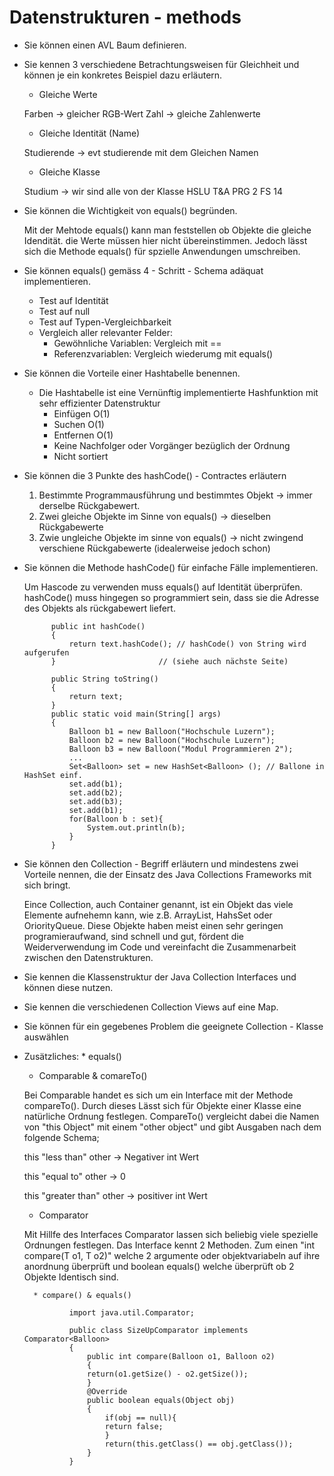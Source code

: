 # Datenstrukturen - methods
* Sie können einen AVL Baum definieren. 
* Sie kennen 3 verschiedene Betrachtungsweisen für Gleichheit und können je ein konkretes Beispiel dazu erläutern. 
	
	* Gleiche Werte
	
	 Farben -> gleicher RGB-Wert
	 Zahl -> gleiche Zahlenwerte
	
	* Gleiche Identität (Name)
	
	 Studierende -> evt studierende mit dem Gleichen Namen	 
	
	* Gleiche Klasse
	
	 Studium -> wir sind alle von der Klasse HSLU T&A PRG 2 FS 14
	
* Sie können die Wichtigkeit von equals() begründen. 
	
	Mit der Mehtode equals() kann man feststellen ob Objekte die gleiche Idendität. die Werte müssen hier nicht übereinstimmen.
	Jedoch lässt sich die Methode equals() für spzielle Anwendungen umschreiben.

* Sie können equals() gemäss 4 - Schritt - Schema adäquat implementieren.

	* Test auf Identität 
	* Test auf null
	* Test auf Typen-Vergleichbarkeit
	* Vergleich aller relevanter Felder:
		* Gewöhnliche Variablen: Vergleich mit ==
		* Referenzvariablen: Vergleich wiederumg mit equals()
 
* Sie können die Vorteile einer Hashtabelle benennen. 

	* Die Hashtabelle ist eine Vernünftig implementierte Hashfunktion mit sehr effizienter Datenstruktur
		* Einfügen O(1)
		* Suchen O(1)
		* Entfernen O(1)
		* Keine Nachfolger oder Vorgänger bezüglich der Ordnung
		* Nicht sortiert 
		
* Sie können die 3 Punkte des hashCode() - Contractes erläutern 

	1. Bestimmte Programmausführung und bestimmtes Objekt -> immer derselbe Rückgabewert.
	2. Zwei gleiche Objekte im Sinne von equals() -> dieselben Rückgabewerte
	3. Zwie ungleiche Objekte im sinne von equals() -> nicht zwingend verschiene Rückgabewerte (idealerweise jedoch schon)
	
* Sie können die Methode hashCode() für einfache Fälle implementieren.

	Um Hascode zu verwenden muss equals() auf Identität überprüfen. hashCode() muss hingegen so programmiert sein, dass sie die Adresse des Objekts als rückgabewert liefert.
	
			public int hashCode()
			{
				return text.hashCode(); // hashCode() von String wird aufgerufen
			}						// (siehe auch nächste Seite)
			
			public String toString()
			{
				return text;
			}
			public static void main(String[] args)
			{
				Balloon b1 = new Balloon("Hochschule Luzern");
				Balloon b2 = new Balloon("Hochschule Luzern");
				Balloon b3 = new Balloon("Modul Programmieren 2");
				...
				Set<Balloon> set = new HashSet<Balloon> (); // Ballone in HashSet einf.
				set.add(b1);
				set.add(b2);
				set.add(b3);
				set.add(b1);
				for(Balloon b : set){
					System.out.println(b);
				}
			}	
	
* Sie können den Collection - Begriff erläutern und mindestens zwei Vorteile nennen, die der Einsatz des Java Collections Frameworks mit sich bringt. 

	Eince Collection, auch Container genannt, ist ein Objekt das viele Elemente aufnehemn kann, wie z.B. ArrayList, HahsSet oder OriorityQueue.
	Diese Objekte haben meist einen sehr geringen programieraufwand, sind schnell und gut, fördent die Weiderverwendung im Code und vereinfacht die Zusammenarbeit zwischen den Datenstrukturen.	

* Sie kennen die Klassenstruktur der Java Collection Interfaces und können diese nutzen. 
* Sie kennen die verschiedenen Collection Views auf eine Map. 
* Sie können für ein gegebenes Problem die geeignete Collection - Klasse auswählen 

* Zusätzliches:
		* equals()
	
	* Comparable & comareTo()
	
	 Bei Comparable handet es sich um ein Interface mit der Methode compareTo(). Durch dieses Lässt sich für Objekte einer Klasse eine natürliche Ordnung festlegen.
	 CompareTo() vergleicht dabei die Namen von "this Object" mit einem "other object" und gibt Ausgaben nach dem folgende Schema;
	 
	 this "less than" other -> Negativer int Wert
	 
	 this "equal to" other -> 0

	 this "greater than" other -> positiver int Wert
	
	* Comparator
	 
	 Mit Hillfe des Interfaces Comparator<T> lassen sich beliebig viele spezielle Ordnungen festlegen. 
	 Das Interface kennt 2 Methoden. Zum einen "int compare(T o1, T o2)" welche 2 argumente oder objektvariabeln auf ihre anordnung überprüft und boolean equals()
	 welche überprüft ob 2 Objekte Identisch sind.
	 
		* compare() & equals()
		 
				import java.util.Comparator;
				
				public class SizeUpComparator implements Comparator<Balloon>
				{
					public int compare(Balloon o1, Balloon o2)
					{
					return(o1.getSize() - o2.getSize());
					}
					@Override
					public boolean equals(Object obj)
					{
						if(obj == null){
						return false;
						}
						return(this.getClass() == obj.getClass());
					}
				}